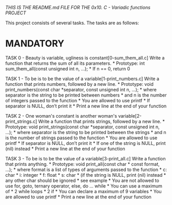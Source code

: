 *THIS IS THE README.md FILE FOR THE 0x10. C - Variadic functions PROJECT*

This project consists of several tasks.
The tasks are as follows:

MANDATORY
=================

TASK 0 - Beauty is variable, ugliness is constant[0-sum_them_all.c]
	Write a function that returns the sum of all its parameters.
		* Prototype: int sum_them_all(const unsigned int n, ...);
		* If n == 0, return 0 

TASK 1 - To be is to be the value of a variable[1-print_numbers.c]
	Write a function that prints numbers, followed by a new line.
		* Prototype: void print_numbers(const char *separator, const unsigned int n, ...);
		* where separator is the string to be printed between numbers
		* and n is the number of integers passed to the function
		* You are allowed to use printf
		* If separator is NULL, don’t print it
		* Print a new line at the end of your function

TASK 2 - One woman's constant is another woman's variable[2-print_strings.c]
	Write a function that prints strings, followed by a new line.
		* Prototype: void print_strings(const char *separator, const unsigned int n, ...);
		* where separator is the string to be printed between the strings
		* and n is the number of strings passed to the function
		* You are allowed to use printf
		* If separator is NULL, don’t print it
		* If one of the string is NULL, print (nil) instead
		* Print a new line at the end of your function

TASK 3 - To be is to be the value of a variable[3-print_all.c]
	Write a function that prints anything.
		* Prototype: void print_all(const char * const format, ...);
		* where format is a list of types of arguments passed to the function
			* c: char
			* i: integer
			* f: float
			* s: char * (if the string is NULL, print (nil) instead
			* any other char should be ignored
			* see example
		* You are not allowed to use for, goto, ternary operator, else, do ... while
		* You can use a maximum of
			* 2 while loops
			* 2 if
		* You can declare a maximum of 9 variables
		* You are allowed to use printf
		* Print a new line at the end of your function
